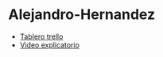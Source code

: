 # Alejandro-Hernandez

- [Tablero trello](https://trello.com/invite/b/68a2a50924d69950e3ab6eef/ATTIe9b41d655c275f1d9379164250a280b768062A65/tablerodesafio)
- [Video explicatorio](https://youtu.be/_vTUcmE-3nM)